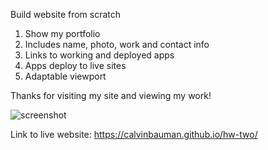 Build website from scratch

1. Show my portfolio
2. Includes name, photo, work and contact info
3. Links to working and deployed apps
4. Apps deploy to live sites
5. Adaptable viewport

Thanks for visiting my site and viewing my work!

![screenshot](https://user-images.githubusercontent.com/108315965/179685434-f0d2a5db-b20e-4dc5-be9a-9718062fff01.png)


Link to live website: https://calvinbauman.github.io/hw-two/
